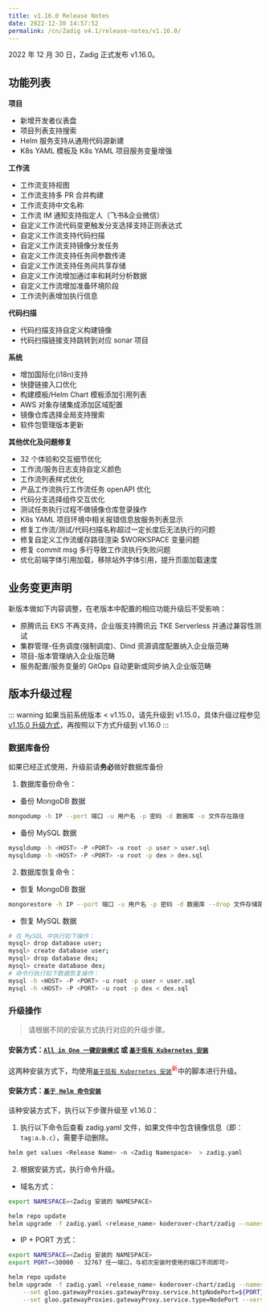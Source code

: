 ```yaml
---
title: v1.16.0 Release Notes
date: 2022-12-30 14:57:52
permalink: /cn/Zadig v4.1/release-notes/v1.16.0/
---
```


2022 年 12 月 30 日，Zadig 正式发布 v1.16.0。

## 功能列表
**项目**
- 新增开发者仪表盘
- 项目列表支持搜索
- Helm 服务支持从通用代码源新建
- K8s YAML 模板及 K8s YAML 项目服务变量增强

**工作流**
- 工作流支持视图
- 工作流支持多 PR 合并构建
- 工作流支持中文名称
- 工作流 IM 通知支持指定人（飞书&企业微信）
- 自定义工作流代码变更触发分支选择支持正则表达式 
- 自定义工作流支持代码扫描
- 自定义工作流支持镜像分发任务
- 自定义工作流支持任务间参数传递
- 自定义工作流支持任务间共享存储
- 自定义工作流增加通过率和耗时分析数据
- 自定义工作流增加准备环境阶段
- 工作流列表增加执行信息

**代码扫描**
- 代码扫描支持自定义构建镜像
- 代码扫描链接支持跳转到对应 sonar 项目

**系统**
- 增加国际化(i18n)支持
- 快捷链接入口优化
- 构建模板/Helm Chart 模板添加引用列表
- AWS 对象存储集成添加区域配置
- 镜像仓库选择全局支持搜索
- 软件包管理版本更新

**其他优化及问题修复**
- 32 个体验和交互细节优化
- 工作流/服务日志支持自定义颜色
- 工作流列表样式优化
- 产品工作流执行工作流任务 openAPI 优化
- 代码分支选择组件交互优化
- 测试任务执行过程不做镜像仓库登录操作
- K8s YAML 项目环境中相关报错信息放服务列表显示
- 修复工作流/测试/代码扫描名称超过一定长度后无法执行的问题
- 修复自定义工作流缓存路径渲染 $WORKSPACE 变量问题
- 修复 commit msg 多行导致工作流执行失败问题
- 优化前端字体引用加载，移除站外字体引用，提升页面加载速度


## 业务变更声明

新版本做如下内容调整，在老版本中配置的相应功能升级后不受影响：
- 原腾讯云 EKS 不再支持，企业版支持腾讯云 TKE Serverless 并通过兼容性测试
- 集群管理-任务调度(强制调度)、Dind 资源调度配置纳入企业版范畴
- 项目-版本管理纳入企业版范畴
- 服务配置/服务变量的 GitOps 自动更新或同步纳入企业版范畴


## 版本升级过程
::: warning
如果当前系统版本 < v1.15.0，请先升级到 v1.15.0，具体升级过程参见 [v1.15.0 升级方式](/cn/Zadig%20v2.2.0/release-notes/v1.15.0/#版本升级过程)，再按照以下方式升级到 v1.16.0
:::

### 数据库备份
如果已经正式使用，升级前请**务必**做好数据库备份
1. 数据库备份命令：
- 备份 MongoDB 数据
```bash
mongodump -h IP --port 端口 -u 用户名 -p 密码 -d 数据库 -o 文件存在路径
```
- 备份 MySQL 数据
```bash
mysqldump -h <HOST> -P <PORT> -u root -p user > user.sql
mysqldump -h <HOST> -P <PORT> -u root -p dex > dex.sql
```
2. 数据库恢复命令：
- 恢复 MongoDB 数据
```bash
mongorestore -h IP --port 端口 -u 用户名 -p 密码 -d 数据库 --drop 文件存储路径
```
- 恢复 MySQL 数据
```bash
# 在 MySQL 中执行如下操作：
mysql> drop database user;
mysql> create database user;
mysql> drop database dex;
mysql> create database dex;
# 命令行执行如下数据恢复操作：
mysql -h <HOST> -P <PORT> -u root -p user < user.sql
mysql -h <HOST> -P <PORT> -u root -p dex < dex.sql
```

### 升级操作

> 请根据不同的安装方式执行对应的升级步骤。

#### 安装方式：[`All in One 一键安装模式`](/cn/Zadig%20v2.2.0/install/all-in-one/) 或 [`基于现有 Kubernetes 安装`](/cn/Zadig%20v2.2.0/install/install-on-k8s/)

这两种安装方式下，均使用[`基于现有 Kubernetes 安装`](/cn/Zadig%20v2.2.0/install/install-on-k8s/)<sup style='color: red'>新</sup>中的脚本进行升级。

#### 安装方式：[`基于 Helm 命令安装`](/cn/Zadig%20v2.2.0/install/helm-deploy/)
该种安装方式下，执行以下步骤升级至 v1.16.0：

1. 执行以下命令后查看 zadig.yaml 文件，如果文件中包含镜像信息（即：`tag:a.b.c`），需要手动删除。

```bash
helm get values <Release Name> -n <Zadig Namespace>  > zadig.yaml
```


2. 根据安装方式，执行命令升级。

- 域名方式：

```bash
export NAMESPACE=<Zadig 安装的 NAMESPACE>

helm repo update
helm upgrade -f zadig.yaml <release_name> koderover-chart/zadig --namespace ${NAMESPACE} --version=1.16.0
```

- IP + PORT 方式：

```bash
export NAMESPACE=<Zadig 安装的 NAMESPACE>
export PORT=<30000 - 32767 任一端口，与初次安装时使用的端口不同即可>

helm repo update
helm upgrade -f zadig.yaml <release_name> koderover-chart/zadig --namespace ${NAMESPACE} \
    --set gloo.gatewayProxies.gatewayProxy.service.httpNodePort=${PORT} \
    --set gloo.gatewayProxies.gatewayProxy.service.type=NodePort --version=1.16.0
```
